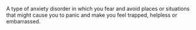 A type of anxiety disorder in which you fear and avoid places or situations that might cause you to panic and make you feel trapped, helpless or embarrassed.
